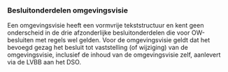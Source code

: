 ### Besluitonderdelen omgevingsvisie

Een omgevingsvisie heeft een vormvrije tekststructuur en kent geen onderscheid
in de drie afzonderlijke besluitonderdelen die voor OW-besluiten met regels wel
gelden. Voor de omgevingsvisie geldt dat het bevoegd gezag het besluit tot
vaststelling (of wijziging) van de omgevingsvisie, inclusief de inhoud van de
omgevingsvisie zelf, aanlevert via de LVBB aan het DSO.
